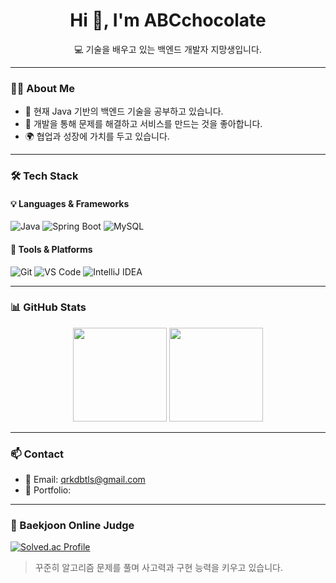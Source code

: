 <!-- 깃허브 프로필 README.md 시작 -->

<h1 align="center">Hi 👋, I'm ABCchocolate</h1>
<p align="center">💻 기술을 배우고 있는 백엔드 개발자 지망생입니다.</p>

---

### 🧑‍💻 About Me
- 🌱 현재 Java 기반의 백엔드 기술을 공부하고 있습니다.
- 🧩 개발을 통해 문제를 해결하고 서비스를 만드는 것을 좋아합니다.
- 🌍 협업과 성장에 가치를 두고 있습니다.

---

### 🛠️ Tech Stack

#### 💡 Languages & Frameworks
![Java](https://img.shields.io/badge/Java-007396?style=flat&logo=java&logoColor=white)
![Spring Boot](https://img.shields.io/badge/Spring_Boot-6DB33F?style=flat&logo=spring-boot&logoColor=white)
![MySQL](https://img.shields.io/badge/MySQL-4479A1?style=flat&logo=mysql&logoColor=white)

#### 🧰 Tools & Platforms
![Git](https://img.shields.io/badge/Git-F05032?style=flat&logo=git&logoColor=white)
![VS Code](https://img.shields.io/badge/VS_Code-007ACC?style=flat&logo=visual-studio-code&logoColor=white)
![IntelliJ IDEA](https://img.shields.io/badge/IntelliJ_IDEA-000000?style=flat&logo=intellij-idea&logoColor=white)

---

### 📊 GitHub Stats

<p align="center">
  <img src="https://github-readme-stats.vercel.app/api?username=ABCchocolate&show_icons=true&theme=default" height="150px" />
  <img src="https://github-readme-stats.vercel.app/api/top-langs/?username=ABCchocolate&layout=compact&theme=default" height="150px" />
</p>

---

### 📫 Contact
- 📧 Email: qrkdbtls@gmail.com
- 💼 Portfolio: 

---

### 🧠 Baekjoon Online Judge

[![Solved.ac Profile](http://mazassumnida.wtf/api/v2/generate_badge?boj=qrkdbtls)](https://solved.ac/qrkdbtls)

> 꾸준히 알고리즘 문제를 풀며 사고력과 구현 능력을 키우고 있습니다.

